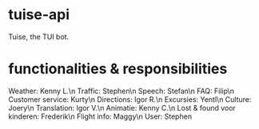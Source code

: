 # tuise-api
Tuise, the TUI bot.

# functionalities & responsibilities

Weather: Kenny L.\n
Traffic: Stephen\n
Speech: Stefan\n
FAQ: Filip\n
Customer service: Kurty\n
Directions: Igor R.\n
Excursies: Yentl\n
Culture: Joery\n
Translation: Igor V.\n
Animatie: Kenny C.\n
Lost & found voor kinderen: Frederik\n
Flight info: Maggy\n
User: Stephen
